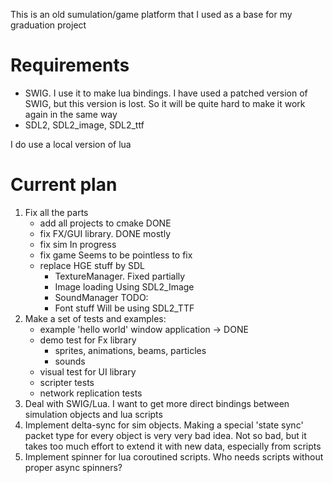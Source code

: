 This is an old sumulation/game platform that I used as a base for my graduation project

# Requirements #

 - SWIG. I use it to make lua bindings. I have used a patched version of SWIG, but this version is lost. So it will be quite hard to make it work again in the same way
 - SDL2, SDL2\_image, SDL2_ttf
 
I do use a local version of lua
 
# Current plan #

1. Fix all the parts
	- add all projects to cmake			DONE
	- fix FX/GUI library. 				DONE mostly
	- fix sim					In progress
	- fix game					Seems to be pointless to fix
	- replace HGE stuff by SDL
		- TextureManager.		Fixed partially
		- Image loading			Using SDL2_Image
		- SoundManager			TODO:
		- Font stuff			Will be using SDL2_TTF
1. Make a set of tests and examples:
	- example 'hello world' window application	->	DONE
	- demo test for Fx library
		- sprites, animations, beams, particles
		- sounds
	- visual test for UI library
	- scripter tests
	- network replication tests
1. Deal with SWIG/Lua. I want to get more direct bindings between simulation objects and lua scripts
1. Implement delta-sync for sim objects. Making a special 'state sync' packet type for every object is very very bad idea. Not so bad, but it takes too much effort to extend it with new data, especially from scripts
1. Implement spinner for lua coroutined scripts. Who needs scripts without proper async spinners?
